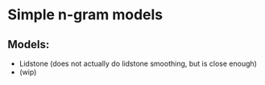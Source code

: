 # Simple n-gram models

## Models:
- Lidstone (does not actually do lidstone smoothing, but is close enough)
- (wip)